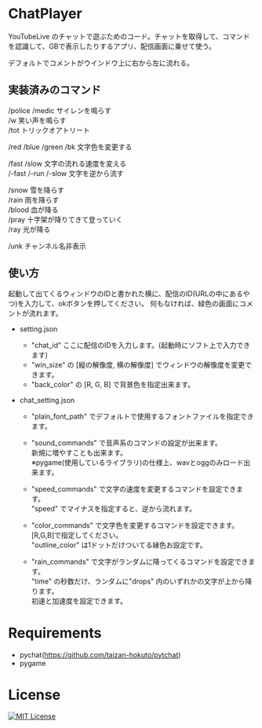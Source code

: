 # ChatPlayer
YouTubeLive のチャットで遊ぶためのコード。チャットを取得して、コマンドを認識して、GBで表示したりするアプリ、配信画面に乗せて使う。

デフォルトでコメントがウインドウ上に右から左に流れる。

## 実装済みのコマンド
/police /medic サイレンを鳴らす\
/w 笑い声を鳴らす\
/tot トリックオアトリート

/red /blue /green /bk 文字色を変更する

/fast /slow 文字の流れる速度を変える \
/-fast /-run /-slow 文字を逆から流す

/snow 雪を降らす \
/rain 雨を降らす \
/blood 血が降る \
/pray 十字架が降りてきて登っていく \
/ray 光が降る

/unk チャンネル名非表示

## 使い方
起動して出てくるウィンドウのIDと書かれた横に、配信のID(URLの中にあるやつ)を入力して、okボタンを押してください。
何もなければ、緑色の画面にコメントが流れます。

- setting.json
    - "chat_id" ここに配信のIDを入力します。(起動時にソフト上で入力できます)
	- "win_size" の [縦の解像度, 横の解像度] でウィンドウの解像度を変更できます。
	- "back_color" の [R, G, B] で背景色を指定出来ます。

- chat_setting.json
	- "plain_font_path" でデフォルトで使用するフォントファイルを指定できます。
		
	- "sound_commands" で音声系のコマンドの設定が出来ます。\
	    新規に増やすことも出来ます。\
	    ※pygame(使用しているライブラリ)の仕様上、wavとoggのみロード出来ます。
		
	- "speed_commands" で文字の速度を変更するコマンドを設定できます。\
	    "speed" でマイナスを指定すると、逆から流れます。
		
	- "color_commands" で文字色を変更するコマンドを設定できます。\
		[R,G,B]で指定してください。\
		"outline_color" は1ドットだけついてる縁色お設定です。

	- "rain_commands" で文字がランダムに降ってくるコマンドを設定できます。\
		"time" の秒数だけ、ランダムに"drops" 内のいずれかの文字が上から降ります。\
		初速と加速度を設定できます。

# Requirements
- pychat(https://github.com/taizan-hokuto/pytchat)
- pygame

# License
[![MIT License](http://img.shields.io/badge/license-MIT-blue.svg?style=flat)](LICENSE)